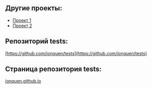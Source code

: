 ## Другие проекты:
* [Проект 1](https://copypastas.ru)
* [Проект 2](https://regtool.net)

## Репозиторий tests: 
[https://github.com/ionquen/tests](https://github.com/ionquen/tests)
## Страница репозитория tests: 
[ionquen.github.io](https://ionquen.github.io)

